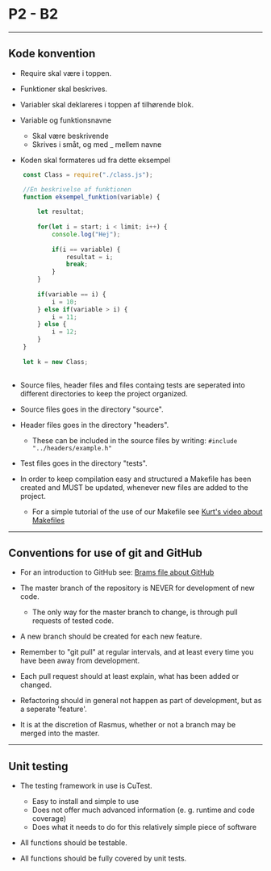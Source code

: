 # P2 - B2   

----------

## Kode konvention


- Require skal være i toppen.
- Funktioner skal beskrives. 
- Variabler skal deklareres i toppen af tilhørende blok. 
- Variable og funktionsnavne
    - Skal være beskrivende
    - Skrives i småt, og med _ mellem navne 


- Koden skal formateres ud fra dette eksempel 
```js
    const Class = require("./class.js");

    //En beskrivelse af funktionen
    function eksempel_funktion(variable) {
    
        let resultat;
        
        for(let i = start; i < limit; i++) {
            console.log("Hej");
            
            if(i == variable) {
                resultat = i; 
                break;
            }
        }
        
        if(variable == i) {
            i = 10;
        } else if(variable > i) {
            i = 11;
        } else {
            i = 12;
        }
    }
    
    let k = new Class;
    
```


- Source files, header files and files containg tests are seperated into different directories to keep the project organized.
- Source files goes in the directory "source".
- Header files goes in the directory "headers".
  - These can be included in the source files by writing: `#include "../headers/example.h"`
- Test files goes in the directory "tests".

- In order to keep compilation easy and structured a Makefile has been created and MUST be updated, whenever new files are added to the project.
  - For a simple tutorial of the use of our Makefile see [Kurt's video about Makefiles](https://laml.cs.aau.dk/cgi-bin/video2/get/show-video.cgi?video-id=video-make-rettet&course-id=impr&lecture-number=5&course-year=2019&video-width=640&lang=dk&user-name=rhebsg19&crypted-password=not-used&video-start-time=00:00&auto-play=0)

----------

## Conventions for use of git and GitHub

- For an introduction to GitHub see: [Brams file about GitHub](https://paper.dropbox.com/doc/Git-cheat-sheet-hRMHn3gcZbv485DFLHQap)
- The master branch of the repository is NEVER for development of new code.
  - The only way for the master branch to change, is through pull requests of tested code.

- A new branch should be created for each new feature.
- Remember to "git pull" at regular intervals, and at least every time you have been away from development.
- Each pull request should at least explain, what has been added or changed.
- Refactoring should in general not happen as part of development, but as a seperate 'feature'.

- It is at the discretion of Rasmus, whether or not a branch may be merged into the master.

----------

## Unit testing

- The testing framework in use is CuTest.
  - Easy to install and simple to use
  - Does not offer much advanced information (e. g. runtime and code coverage)
  - Does what it needs to do for this relatively simple piece of software

- All functions should be testable.
- All functions should be fully covered by unit tests.
